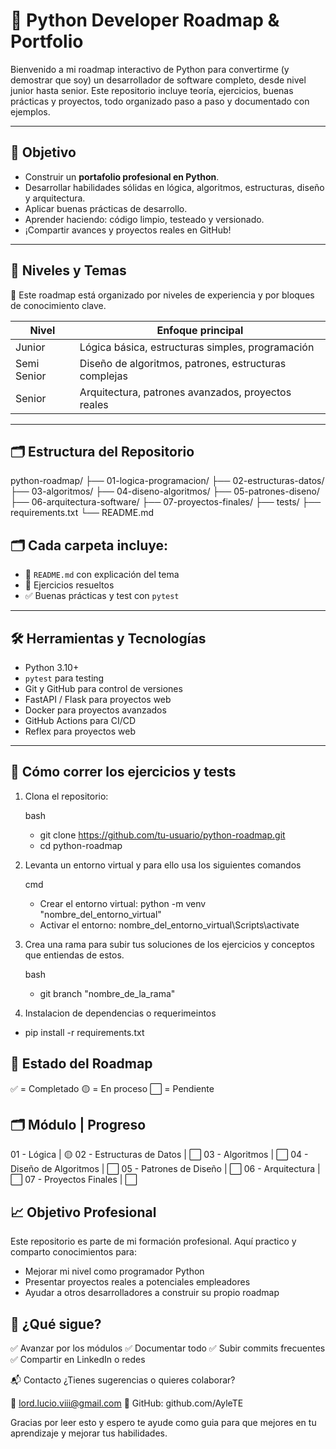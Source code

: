# 🐍 Python Developer Roadmap & Portfolio

Bienvenido a mi roadmap interactivo de Python para convertirme (y demostrar que soy) un desarrollador de software completo, desde nivel junior hasta senior. Este repositorio incluye teoría, ejercicios, buenas prácticas y proyectos, todo organizado paso a paso y documentado con ejemplos.

---

## 🎯 Objetivo

- Construir un **portafolio profesional en Python**.
- Desarrollar habilidades sólidas en lógica, algoritmos, estructuras, diseño y arquitectura.
- Aplicar buenas prácticas de desarrollo.
- Aprender haciendo: código limpio, testeado y versionado.
- ¡Compartir avances y proyectos reales en GitHub!

---

## 🧠 Niveles y Temas

📌 Este roadmap está organizado por niveles de experiencia y por bloques de conocimiento clave.

| Nivel         | Enfoque principal                                   |
|---------------|-----------------------------------------------------|
| Junior        | Lógica básica, estructuras simples, programación    |
| Semi Senior   | Diseño de algoritmos, patrones, estructuras complejas |
| Senior        | Arquitectura, patrones avanzados, proyectos reales  |

---

## 🗂️ Estructura del Repositorio

python-roadmap/ 
├── 01-logica-programacion/ 
├── 02-estructuras-datos/ 
├── 03-algoritmos/ 
├── 04-diseno-algoritmos/ 
├── 05-patrones-diseno/ 
├── 06-arquitectura-software/ 
├── 07-proyectos-finales/ 
├── tests/ 
├── requirements.txt 
└── README.md


## 🗂️ Cada carpeta incluye:
- 📄 `README.md` con explicación del tema
- 🧪 Ejercicios resueltos
- ✅ Buenas prácticas y test con `pytest`

---

## 🛠️ Herramientas y Tecnologías

- Python 3.10+
- `pytest` para testing
- Git y GitHub para control de versiones
- FastAPI / Flask para proyectos web
- Docker para proyectos avanzados
- GitHub Actions para CI/CD
- Reflex para proyectos web

---

## 🧪 Cómo correr los ejercicios y tests
1. Clona el repositorio:

   bash
    - git clone https://github.com/tu-usuario/python-roadmap.git
    - cd python-roadmap

2. Levanta un entorno virtual y para ello usa los siguientes comandos

   cmd
     - Crear el entorno virtual: python -m venv "nombre_del_entorno_virtual"
     - Activar el entorno: nombre_del_entorno_virtual\Scripts\activate
   
3. Crea una rama para subir tus soluciones de los ejercicios y conceptos que entiendas de estos.

   bash
    - git branch "nombre_de_la_rama"

4. Instalacion de dependencias o requerimeintos

  - pip install -r requirements.txt

## 🌱 Estado del Roadmap

  ✅ = Completado
  🟡 = En proceso
  ⬜ = Pendiente

## 🗂️ Módulo | Progreso

  01 - Lógica | 🟡
  02 - Estructuras de Datos | ⬜
  03 - Algoritmos | ⬜
  04 - Diseño de Algoritmos | ⬜
  05 - Patrones de Diseño | ⬜
  06 - Arquitectura | ⬜
  07 - Proyectos Finales | ⬜

## 📈 Objetivo Profesional

Este repositorio es parte de mi formación profesional. Aquí practico y comparto conocimientos para:

  - Mejorar mi nivel como programador Python
  - Presentar proyectos reales a potenciales empleadores
  - Ayudar a otros desarrolladores a construir su propio roadmap

## 🧭 ¿Qué sigue?

  ✅ Avanzar por los módulos
  ✅ Documentar todo
  ✅ Subir commits frecuentes
  ✅ Compartir en LinkedIn o redes

📬 Contacto
¿Tienes sugerencias o quieres colaborar?

📧 lord.lucio.viii@gmail.com
🐙 GitHub: github.com/AyleTE

Gracias por leer esto y espero te ayude como guia para que mejores en tu aprendizaje y mejorar tus habilidades.

